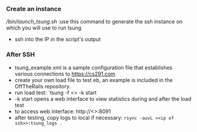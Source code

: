 ### Create an instance
_/bin/launch_tsung.sh_ :use this command to generate the ssh instance on which you will use to run tsung
* ssh into the IP in the script's output

### After SSH
* tsung_example.xml is a sample configuration file that establishes various connections to https://cs291.com
* create your own load file to test eb, an example is included in the OffTheRails repository.
* run load test: `tsung -f <<path to configuration file>> -k start
 * -k start opens a web interface to view statistics during and after the load test
 * to access web interface: http://<<ip of ssh>>:8091
* after testing, copy logs to local if necessary: `rsync -auvL <<ip of ssh>>:tsung_logs .`

